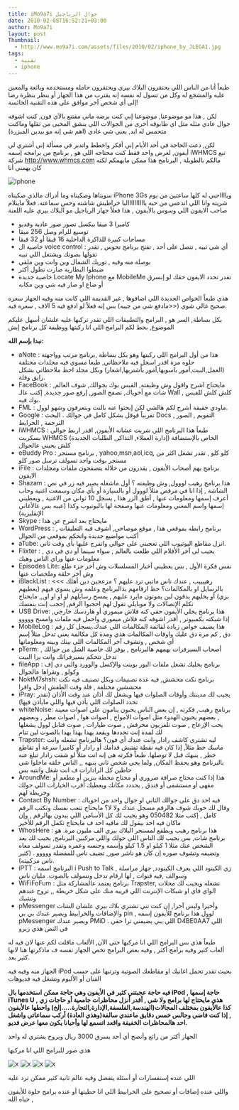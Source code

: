 ```yaml
---
title: iMo9a7i جوال الرياجيل
date: 2010-02-08T16:52:21+03:00
author: Mo9a7i
layout: post
Thumbnail:
  - http://www.mo9a7i.com/assets/files/2010/02/iphone_by_JLEGA1.jpg
tags:
  - تقنية
  - iphone
---
```


طبعاً أنا من الناس اللي يحتقرون البلاك بيري ويحتقرون حامله ومستخدمه وبائعة والمعين عليه والمشجع له وكل من تسول له نفسه إنه يقترب من هذا الجهاز أو ينظر بنظرة رضا إلى أي شخص آخر موافق على هذه التقنية الخائسة!

لكن , هذا مو موضوعنا, موضوعنا إني كنت برضه ماني مقتنع بالآي فون,
كنت اشوفه جوال عادي مثله مثل اي طابوقه أخرى من الجوالات اللي ينشق المخبى من ثقلها وماكنت متحمس له ابد, يعني شي عادي (اهم شي إنه مو بيدين المبزرة)

لكن,
دعت الحاجة في أحد الأيام إني أفكر واخطط واتدبر في مسألة إني أشتري لي أيفون, لغرض واحد فقط كنت محتاجه
اللي هو , برنامج من برامجه إسمه iWHMCS تبع شركة <http://www.whmcs.com>
مالكم بالطويلة , البرنامج هذا ممكن مايهمكم لكنه كان يهمني أنا

![iphone](http://fc02.deviantart.net/fs29/f/2008/091/a/4/iPhone_Delight_by_Sangiev.png)

سويناها وصكيناه وما أدراك مالذي صكيناه
iPhone 3Gs ويااااحبي له
كلها ساعتين من يوم شريته وانا اللي اندعس من حبه ياااااااااالبا خراطيش شاشته وحس سماعته.
فعلاً
ماينلام صاحب الايفون اللي وسوس بالأيفون , هذا فعلاً جهاز الرياجيل مو البلاك بيري عليه اللعنة

- كاميرا 3 ميقا بيكسل تصور صور عادية وفديو
- توسيع للرام وصل 256 ميقا
- مساحات كبيرة للذاكرة الداخلية 16 قيقا أو 32 قيقا
- خاصية ال voice control : أي شي تبيه , تتصل على أحد , تفتح برنامج تحوس , تقدر تقولها بصوتك ويشتغل اللي تبيه
- بوصلة منه وفيه , توريك الشمال وين وانت وين ملقي
- ضبطوا البطارية صارت تطول أكثر
- خاصية جديدة Locate My Iphone مع MobileMe تقدر تحدد الايفون حقك لو إنسرق أو ضاع او صار فيه شي وين مكانه

هذي طبعاً الخواص الجديدة اللي اضافوها , غير القديمة اللي كانت منه وفيه
الجهاز سعره صحيح غالي شوي (<<مادفع شي من جيبه) بس إنه فعلاً لو ادفع فيه 5 الاف , سعره فيه.

بكل بساطة, السر هو , البرامج والتطبيقات اللي تقدر تركبها عليه
علشان أسهل عليكم الموضوع, بحط لكم البرامج اللي انا ركبتها ووظيفة كل برنامج إيش

**نبدا بإسم الله:**

- aNote : هذا من أول البرامج اللي ركبتها وهو بكل بساطة ,برنامج مرتب وواجهتة حلوه مرة اقدر اسجل فيه ملاحظاتي, طبعا مسوي فيه مجلدات مختلفة (العمل,البيت,أمور باسويها,أمور بأشتريها,اشعار) وبكل مجلد احط ملاحظاتي بشكل رايق وفلة.
- FaceBook : مايحتاج اشرح واقول وش وظيفته, الفيس بوك بجوالك, شوف العالم, شات مع أخوياك, تصفح الصور, إرفع صور جديدة, إكتب عالـ Wall , كلش كلش للفيس بوك فيه.
- FML : ماودي حقيقة أشرح لكم هالشي لكن إبحثوا عنه بالنت وبتعرفون وشهو لوول.
- Google : تقريباً قوقل بشكل كامل في جوالك . البحث Docs التقويم , الصور , الترجمة , الخرايط
- iWHMCS : طبعاً هذا البرنامج اللي شريت عشانه الأيفون, اقدر اربط جوالي بسكربت WHMCS الخاص بالإستضافة (إدارة العملاء, التذاكر, الطلبات الجديدة) كلش يجيني عالجوال
- eBuddy Pro : برنامج مسنجر , yahoo,msn,aol,icq, كلو كلو , تقدر تشغل اكثر من مسنجر بوقت واحد تسولف ترسل صور كلو
- iFile : برنامج يهم أصحاب الأيفون , يقدرون من خلاله يتصفحون ملفات ومجلدات الايفون
- Shazam : هذا برنامج رهيب لووول, وش وظيفته ؟ أول ماشغله يصير فيه زر في نص الشاشة , إذا انا في مرقص مثلاً لووول أو بالسيارة أو بأي مكان وسمعت اغنية وحاب أعرف إسمها ومعلومات عنها , أطق الزر هذا , يسجل 10 ثواني من الاغنية , ويعطيني إسمها واسم المغني ومعلومات عنها وصفحة لها باليوتيوب وكذا (عيبه بس عالأغاني الإنقليزية)
- Skype : مايحتاج بعد اشرح عن هذا
- WordPress : برنامج رابطه بموقعي هذا , موقع موصاحي, أشوف فيه التعليقات , أكتب مواضيع جديدة واتحكم بموقعي من الجوال
- aTube: انزل مقاطع اليوتيوب اللي تعجبني على جوالي واتفرج عليها بأي وقت ثاني.
- Flixter : يجيب لي آخر الأفلام اللي طلعت بالعالم , سواء سينما أو دي في دي , معلومات عنها وراي الناس وهيك
- Episodes Lite: نفس فكرة الأول , بس يعطيني أخبار المسلسلات وش أخر جزء طلع وش آخر حلقة وملخصات عنها
- iBlackList : <<< رهييييب , عندك ناس ماتبي ترد عليهم ؟ مزعجين دين أهلك بالرسايل او بالمكالمات؟ حط ارقامهم بذالبرنامج وعلمه وش يسوي فيهم (يعطيهم بزي) أو يخليهم يدقون لين يموتون مايرد عليهم , يمسح رسايلهم او او او او,,, مايحتاج تكلم الإتصالات ولا موبايلي تقول لهم احجبوا الرقم, إحجب إنت بنفسك
- USB Drive: هذا برنامج يخلي الأيفون حقي كنه فلاش ميموري أو هاردسك خارجي, إذا شبكته بكمبيوتر , أقدر اشوفه كنه فلاش ميموري واحمل فيه ملفات وامسح ووووو
- MobileLog : هذا يضيف خواص زيادة لقائمة المكالمات اللي عندك.يسجل كل رقم دق , كم مرة دق عليك واوقات المكالمات هذي ومدة كل مكالمة يعني تدخل مثلاً إسم أي شخص , وتشوف آخر المكالمات اللي بينك وبينه ومعلوماتها
- pTerm: أصحاب السيرفرات يهمهم هالبرنامج , يوفر لك خاصية الشل من جوالك , تدخل تتحكم بسيرفراتك وانت برا البيت
- fileApp : برنامج يخليك تشغل ملفات البور بوينت والإكسل والوورد والبي دي إف وكولو , وتقراها عالجوال
- NoktM7shsh: برنامج نكت محشش, فيه عدة تصنيفات وبكل تصنيف فيه نكت محششين مختلفة , فلة وقت الطفش إدخل واقرا
- iPray: يجيب لك مدينتك وأوقات الصلوات فيها ويشغل لك أذان عند وقت الأذان (تقدر تحدد الصلوات اللي يأذن فيها واللي مايأذن فيها)
- whiteNoise: برنامج رهيب, فكرته , إن بعض الناس يحبون ينامون على اصوات معينة , بعضهم يحبون الهدوء مثل اصوات الامواج , أصوات هوا , اصوات مطر , وبعضهم يحب الإزعاج , صوت تلفزيون مخرفش , صوت طيارات , صوت قنابل لوول يشغلها لك لمدة إنت تحددها ويقعد يهدا يهدا يهدا بالصوت لين تنام
- Trapster: ليه تشتري كاشف رادار وانت عندك أي فون؟ هالبرنامج تشغله وانت ماسك خط مثلاً, إذا كان فيه نقطة تفتيش قدامك أو رادار أو كاميرا سرعة أو تقاطع خطر , ينبهك قبل لا توصلها. طبعاً فكرته هي إنه انت مثلاً لو شفت رادار تبلغ عنه بالبرنامج وهو يحفظ المكان, ولما يجي شخص ثاني ينبهه ,, الناس خلقه ماخلوا شي حاطين كل الرادارات ف انت شغل وانتبه بس
- AroundMe: هذا إذا كنت محتاج صرافة ضروري أو محتاج محطة بنزين أو مطعم أو مقهى أو مستشفى أو فندق , يحددد مكانك ويعطيك أقرب الخيارات اللي حولك وخريطة لهم
- Contact By Number : فيه احد دق على جوالك الثاني او جوال واحد من اخوياك وقال لك خويك شوف هالرقم مسجل عندك ولا لا؟ مايحتاج تتعب نفسك وتكتب الرقم كامل , إكتب مثلا 050482 وهو يجيب لك كل الأسامي اللي يبدون بهالرقم , وإن ماكان فيه احد بيقول لك مافيه احد ف مايحتاج تكمل الرقم للأخير
- WhosHere : هذا برنامج رهيب ويطقع لمسنجر البلاك بيري الف مليون مرة. هو برنامج شات, بس يجيب لك الناس اللي حولك واللي مركبين البرنامج, يجيب لك بعد الشخص عنك مثلا 1 كيلو او 1.5 كيلو وإسمه وجنسه وعمره وتقدر تسولف معاه وتضيفه وتشوف صوره إن كان هو ناشر صور, تضيف ناس للمفضلة ووووو . (كثير ناس مركبينه).
- iPTT : البرنامج اسمه i Push to Talk , زي الكينود اللي يعرف الكينودد, جهاز مراسلة وسوالف ,فيه قنوات , لها ارقام تدخل وتسولف بالصوت. مليان ناس
- WiFiFoFum : برنامج يعتمد عالمشاركة مثل Trapster, تشغله ويجيب لك محلات الواي فاي او شبكات الإنترنت اللي قريبه منك على شكل خريطة ,, تروح عندهم وتشبك
- pMessenger وأخيرا وليس آخرا, إن كنت تبي تشتري بلاك بيري علشان الشات والإضافات والخرابيط ويصير عندك بي بي pin , لوول هذا برنامج للأيفون إسمه pMessenger ويصير عندك PMiD . اللي يبي يضيفني ترا حقي D4BE0AA7  اللي في النص هذي زيرو

طبعاً هذي بس البرامج اللي انا مركبها حتى الآن, الألعاب ماقلت لكم عنها لان فيه له ألعاب كثير وفيه برامج أكثر , وفيه بعض البرامج تخص الجهاز نفسه ف ماذكرتها هنا لانها كثير بعد.

الجهاز منه وفيه فيه iPod بحيث تقدر تحمل اغانيك او مقاطعك الصوتية وترتبها على حسب الفنان أو الألبوم وتشغل فيه فديوهات

**فيه حاجة عجبتني كثير في الأيفون وهي حاجة ممكن استخدمها بال iPod , حاجة إسمها iTunes U , هذي مايحتاج لها برامج ولا شي , أقدر أنزل محاظرات جامعية أو حاجات زي كذا عالأيفون بمختلف المجالات(الهندسة,الفلسفة,الإدارة,التجارة…..إلخ) واحطها عالأيفون , إذا كنت فاضي وجالس خمس دقايق ماعندي سالفة(وهذي العادة) أركب سماعاتي واشغل احد هالمحاظرات الخفيفة واقعد اتسمع لها وأحيانا يكون معها عرض فديو.**

الجهاز أكثر من رائع وأنصح أي أحد يسرق 3000 ريال ويروح يشتري له واحد

هذي صور للبرامج اللي انا مركبها

![x](http://www.mo9a7i.com/assets/files/2010/02/IMG_0125-200x300.png)
![x](http://www.mo9a7i.com/assets/files/2010/02/IMG_0126-200x300.png)
![x](http://www.mo9a7i.com/assets/files/2010/02/IMG_0127-200x300.png)
![x](http://www.mo9a7i.com/assets/files/2010/02/IMG_0128-200x300.png)

اللي عنده إستفسارات أو أسئلة يتفضل وفيه عالم ثانية كثير ممكن ترد عليه

واللي عنده إضافات أو تصحيح على الخرابيط اللي انا حطيتها أو عنده برامج حلوة للأيفون , حياه الله

